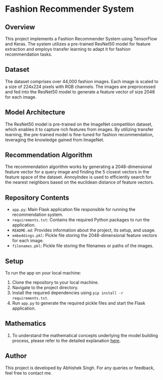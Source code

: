 # Fashion Recommender System

## Overview
This project implements a Fashion Recommender System using TensorFlow and Keras. 
The system utilizes a pre-trained ResNet50 model for feature extraction and employs transfer learning to adapt it for fashion recommendation tasks.

## Dataset
The dataset comprises over 44,000 fashion images. Each image is scaled to a size of 224x224 pixels with RGB channels.
The images are preprocessed and fed into the ResNet50 model to generate a feature vector of size 2048 for each image. 

## Model Architecture
The ResNet50 model is pre-trained on the ImageNet competition dataset, which enables it to capture rich features from images.
By utilizing transfer learning, the pre-trained model is fine-tuned for fashion recommendation, leveraging the knowledge gained from ImageNet.

## Recommendation Algorithm
The recommendation algorithm works by generating a 2048-dimensional feature vector for a query image and finding the 5 closest vectors in the feature space of the dataset.
AnnoyIndex is used to efficiently search for the nearest neighbors based on the euclidean distance of feature vectors.

## Repository Contents
- `app.py`: Main Flask application file responsible for running the recommendation system.
- `requirements.txt`: Contains the required Python packages to run the application.
- `README.md`: Provides information about the project, its setup, and usage.
- `embeddings.pkl`: Pickle file storing the 2048-dimensional feature vectors for each image.
- `filenames.pkl`: Pickle file storing the filenames or paths of the images.

## Setup
To run the app on your local machine:
1. Clone the repository to your local machine.
2. Navigate to the project directory.
3. Install the required dependencies using `pip install -r requirements.txt`.
4. Run `app.py` to generate the required pickle files and start the Flask application.

## Mathematics
1. To understand the mathematical concepts underlying the model building process, please refer to the detailed explanation [here](link/to/mathematics_file.md).

## Author
This project is developed by Abhishek Singh. For any queries or feedback, feel free to contact me.
